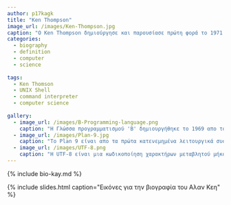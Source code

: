 ```yaml
---
author: p17kagk
title: "Ken Thompson"
image_url: /images/Ken-Thompson.jpg
caption: "O Ken Thompson δημιούργησε και παρουσίασε πρώτη φορά το 1971 το πρώτο UNIX Shell γνωστό ως Τhomspon shell. "
categories:
  - biography
  - definition
  - computer
  - science
  
tags:
  - Ken Thomson
  - UNIX Shell
  - command interpreter
  - computer science
  
gallery:
  - image_url: /images/B-Programming-language.png
    caption: "Η Γλώσσα προγραμματισμού 'Β' δημιουργήθηκε το 1969 απο τους Ken Thompson και Dennis Ritchie στα εργαστήρια  της 'Bell Labs'. Αποτελεί πρόγονο της Γλώσσας προγραμματισμού C."
  - image_url: /images/Plan-9.jpg
    caption: "To Plan 9 είναι απο τα πρώτα κατενεμημένα λειτουργικά συστήματα, και ιδρύθηκε στα μέσα της δεκαετίας του '80 στα εργαστήρια της 'Bell Labs' απο τον Ken Thompson και άλλα μέλη της εταιρίας. "
  - image_url: /images/UTF-8.png
    caption: "Η UTF-8 είναι μια κωδικοποίηση χαρακτήρων μεταβλητού μήκους με δυνατότητα κωδικοποίησης 1,112,064 χαρακτήρες. Σχεδιάστηκε απο τους Ken Thompson και Rob Pike. "
---
```


{% include bio-kay.md %}

{% include slides.html caption="Εικόνες για την βιογραφία του Αλαν Κεη" %}
